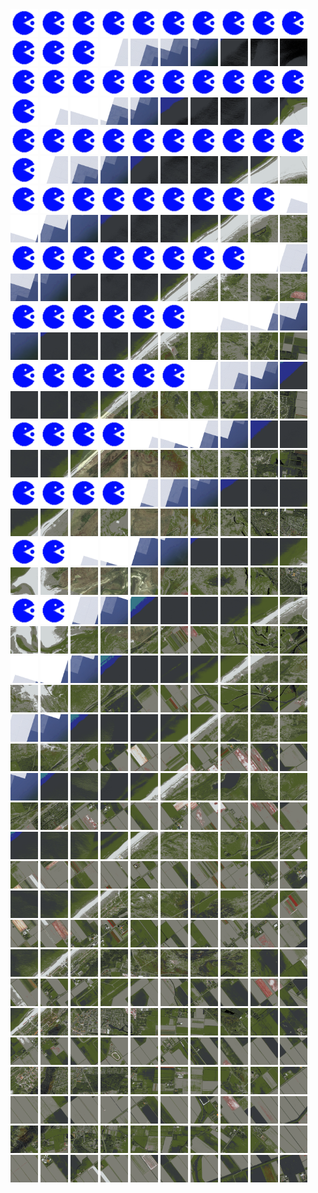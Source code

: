 <html>
<div>
<img src="https://github.com/HakkaTjakka/NL_TILE_MAP/blob/main/source.png" height="44" width="44">
<img src="https://github.com/HakkaTjakka/NL_TILE_MAP/blob/main/source.png" height="44" width="44">
<img src="https://github.com/HakkaTjakka/NL_TILE_MAP/blob/main/source.png" height="44" width="44">
<img src="https://github.com/HakkaTjakka/NL_TILE_MAP/blob/main/source.png" height="44" width="44">
<img src="https://github.com/HakkaTjakka/NL_TILE_MAP/blob/main/source.png" height="44" width="44">
<img src="https://github.com/HakkaTjakka/NL_TILE_MAP/blob/main/source.png" height="44" width="44">
<img src="https://github.com/HakkaTjakka/NL_TILE_MAP/blob/main/source.png" height="44" width="44">
<img src="https://github.com/HakkaTjakka/NL_TILE_MAP/blob/main/source.png" height="44" width="44">
<img src="https://github.com/HakkaTjakka/NL_TILE_MAP/blob/main/source.png" height="44" width="44">
<img src="https://github.com/HakkaTjakka/NL_TILE_MAP/blob/main/source.png" height="44" width="44">
<img src="https://github.com/HakkaTjakka/NL_TILE_MAP/blob/main/source.png" height="44" width="44">
<img src="https://github.com/HakkaTjakka/NL_TILE_MAP/blob/main/source.png" height="44" width="44">
<img src="https://github.com/HakkaTjakka/NL_TILE_MAP/blob/main/source.png" height="44" width="44">
<img src="https://github.com/HakkaTjakka/NL_TILE_MAP/blob/main/18/623/-1072/r.6233.-10720.png" height="44" width="44">
<img src="https://github.com/HakkaTjakka/NL_TILE_MAP/blob/main/18/623/-1072/r.6234.-10720.png" height="44" width="44">
<img src="https://github.com/HakkaTjakka/NL_TILE_MAP/blob/main/18/623/-1072/r.6235.-10720.png" height="44" width="44">
<img src="https://github.com/HakkaTjakka/NL_TILE_MAP/blob/main/18/623/-1072/r.6236.-10720.png" height="44" width="44">
<img src="https://github.com/HakkaTjakka/NL_TILE_MAP/blob/main/18/623/-1072/r.6237.-10720.png" height="44" width="44">
<img src="https://github.com/HakkaTjakka/NL_TILE_MAP/blob/main/18/623/-1072/r.6238.-10720.png" height="44" width="44">
<img src="https://github.com/HakkaTjakka/NL_TILE_MAP/blob/main/18/623/-1072/r.6239.-10720.png" height="44" width="44">
<br>
<img src="https://github.com/HakkaTjakka/NL_TILE_MAP/blob/main/source.png" height="44" width="44">
<img src="https://github.com/HakkaTjakka/NL_TILE_MAP/blob/main/source.png" height="44" width="44">
<img src="https://github.com/HakkaTjakka/NL_TILE_MAP/blob/main/source.png" height="44" width="44">
<img src="https://github.com/HakkaTjakka/NL_TILE_MAP/blob/main/source.png" height="44" width="44">
<img src="https://github.com/HakkaTjakka/NL_TILE_MAP/blob/main/source.png" height="44" width="44">
<img src="https://github.com/HakkaTjakka/NL_TILE_MAP/blob/main/source.png" height="44" width="44">
<img src="https://github.com/HakkaTjakka/NL_TILE_MAP/blob/main/source.png" height="44" width="44">
<img src="https://github.com/HakkaTjakka/NL_TILE_MAP/blob/main/source.png" height="44" width="44">
<img src="https://github.com/HakkaTjakka/NL_TILE_MAP/blob/main/source.png" height="44" width="44">
<img src="https://github.com/HakkaTjakka/NL_TILE_MAP/blob/main/source.png" height="44" width="44">
<img src="https://github.com/HakkaTjakka/NL_TILE_MAP/blob/main/source.png" height="44" width="44">
<img src="https://github.com/HakkaTjakka/NL_TILE_MAP/blob/main/18/623/-1072/r.6231.-10719.png" height="44" width="44">
<img src="https://github.com/HakkaTjakka/NL_TILE_MAP/blob/main/18/623/-1072/r.6232.-10719.png" height="44" width="44">
<img src="https://github.com/HakkaTjakka/NL_TILE_MAP/blob/main/18/623/-1072/r.6233.-10719.png" height="44" width="44">
<img src="https://github.com/HakkaTjakka/NL_TILE_MAP/blob/main/18/623/-1072/r.6234.-10719.png" height="44" width="44">
<img src="https://github.com/HakkaTjakka/NL_TILE_MAP/blob/main/18/623/-1072/r.6235.-10719.png" height="44" width="44">
<img src="https://github.com/HakkaTjakka/NL_TILE_MAP/blob/main/18/623/-1072/r.6236.-10719.png" height="44" width="44">
<img src="https://github.com/HakkaTjakka/NL_TILE_MAP/blob/main/18/623/-1072/r.6237.-10719.png" height="44" width="44">
<img src="https://github.com/HakkaTjakka/NL_TILE_MAP/blob/main/18/623/-1072/r.6238.-10719.png" height="44" width="44">
<img src="https://github.com/HakkaTjakka/NL_TILE_MAP/blob/main/18/623/-1072/r.6239.-10719.png" height="44" width="44">
<br>
<img src="https://github.com/HakkaTjakka/NL_TILE_MAP/blob/main/source.png" height="44" width="44">
<img src="https://github.com/HakkaTjakka/NL_TILE_MAP/blob/main/source.png" height="44" width="44">
<img src="https://github.com/HakkaTjakka/NL_TILE_MAP/blob/main/source.png" height="44" width="44">
<img src="https://github.com/HakkaTjakka/NL_TILE_MAP/blob/main/source.png" height="44" width="44">
<img src="https://github.com/HakkaTjakka/NL_TILE_MAP/blob/main/source.png" height="44" width="44">
<img src="https://github.com/HakkaTjakka/NL_TILE_MAP/blob/main/source.png" height="44" width="44">
<img src="https://github.com/HakkaTjakka/NL_TILE_MAP/blob/main/source.png" height="44" width="44">
<img src="https://github.com/HakkaTjakka/NL_TILE_MAP/blob/main/source.png" height="44" width="44">
<img src="https://github.com/HakkaTjakka/NL_TILE_MAP/blob/main/source.png" height="44" width="44">
<img src="https://github.com/HakkaTjakka/NL_TILE_MAP/blob/main/source.png" height="44" width="44">
<img src="https://github.com/HakkaTjakka/NL_TILE_MAP/blob/main/source.png" height="44" width="44">
<img src="https://github.com/HakkaTjakka/NL_TILE_MAP/blob/main/18/623/-1072/r.6231.-10718.png" height="44" width="44">
<img src="https://github.com/HakkaTjakka/NL_TILE_MAP/blob/main/18/623/-1072/r.6232.-10718.png" height="44" width="44">
<img src="https://github.com/HakkaTjakka/NL_TILE_MAP/blob/main/18/623/-1072/r.6233.-10718.png" height="44" width="44">
<img src="https://github.com/HakkaTjakka/NL_TILE_MAP/blob/main/18/623/-1072/r.6234.-10718.png" height="44" width="44">
<img src="https://github.com/HakkaTjakka/NL_TILE_MAP/blob/main/18/623/-1072/r.6235.-10718.png" height="44" width="44">
<img src="https://github.com/HakkaTjakka/NL_TILE_MAP/blob/main/18/623/-1072/r.6236.-10718.png" height="44" width="44">
<img src="https://github.com/HakkaTjakka/NL_TILE_MAP/blob/main/18/623/-1072/r.6237.-10718.png" height="44" width="44">
<img src="https://github.com/HakkaTjakka/NL_TILE_MAP/blob/main/18/623/-1072/r.6238.-10718.png" height="44" width="44">
<img src="https://github.com/HakkaTjakka/NL_TILE_MAP/blob/main/18/623/-1072/r.6239.-10718.png" height="44" width="44">
<br>
<img src="https://github.com/HakkaTjakka/NL_TILE_MAP/blob/main/source.png" height="44" width="44">
<img src="https://github.com/HakkaTjakka/NL_TILE_MAP/blob/main/source.png" height="44" width="44">
<img src="https://github.com/HakkaTjakka/NL_TILE_MAP/blob/main/source.png" height="44" width="44">
<img src="https://github.com/HakkaTjakka/NL_TILE_MAP/blob/main/source.png" height="44" width="44">
<img src="https://github.com/HakkaTjakka/NL_TILE_MAP/blob/main/source.png" height="44" width="44">
<img src="https://github.com/HakkaTjakka/NL_TILE_MAP/blob/main/source.png" height="44" width="44">
<img src="https://github.com/HakkaTjakka/NL_TILE_MAP/blob/main/source.png" height="44" width="44">
<img src="https://github.com/HakkaTjakka/NL_TILE_MAP/blob/main/source.png" height="44" width="44">
<img src="https://github.com/HakkaTjakka/NL_TILE_MAP/blob/main/source.png" height="44" width="44">
<img src="https://github.com/HakkaTjakka/NL_TILE_MAP/blob/main/18/622/-1072/r.6229.-10717.png" height="44" width="44">
<img src="https://github.com/HakkaTjakka/NL_TILE_MAP/blob/main/18/623/-1072/r.6230.-10717.png" height="44" width="44">
<img src="https://github.com/HakkaTjakka/NL_TILE_MAP/blob/main/18/623/-1072/r.6231.-10717.png" height="44" width="44">
<img src="https://github.com/HakkaTjakka/NL_TILE_MAP/blob/main/18/623/-1072/r.6232.-10717.png" height="44" width="44">
<img src="https://github.com/HakkaTjakka/NL_TILE_MAP/blob/main/18/623/-1072/r.6233.-10717.png" height="44" width="44">
<img src="https://github.com/HakkaTjakka/NL_TILE_MAP/blob/main/18/623/-1072/r.6234.-10717.png" height="44" width="44">
<img src="https://github.com/HakkaTjakka/NL_TILE_MAP/blob/main/18/623/-1072/r.6235.-10717.png" height="44" width="44">
<img src="https://github.com/HakkaTjakka/NL_TILE_MAP/blob/main/18/623/-1072/r.6236.-10717.png" height="44" width="44">
<img src="https://github.com/HakkaTjakka/NL_TILE_MAP/blob/main/18/623/-1072/r.6237.-10717.png" height="44" width="44">
<img src="https://github.com/HakkaTjakka/NL_TILE_MAP/blob/main/18/623/-1072/r.6238.-10717.png" height="44" width="44">
<img src="https://github.com/HakkaTjakka/NL_TILE_MAP/blob/main/18/623/-1072/r.6239.-10717.png" height="44" width="44">
<br>
<img src="https://github.com/HakkaTjakka/NL_TILE_MAP/blob/main/source.png" height="44" width="44">
<img src="https://github.com/HakkaTjakka/NL_TILE_MAP/blob/main/source.png" height="44" width="44">
<img src="https://github.com/HakkaTjakka/NL_TILE_MAP/blob/main/source.png" height="44" width="44">
<img src="https://github.com/HakkaTjakka/NL_TILE_MAP/blob/main/source.png" height="44" width="44">
<img src="https://github.com/HakkaTjakka/NL_TILE_MAP/blob/main/source.png" height="44" width="44">
<img src="https://github.com/HakkaTjakka/NL_TILE_MAP/blob/main/source.png" height="44" width="44">
<img src="https://github.com/HakkaTjakka/NL_TILE_MAP/blob/main/source.png" height="44" width="44">
<img src="https://github.com/HakkaTjakka/NL_TILE_MAP/blob/main/source.png" height="44" width="44">
<img src="https://github.com/HakkaTjakka/NL_TILE_MAP/blob/main/18/622/-1072/r.6228.-10716.png" height="44" width="44">
<img src="https://github.com/HakkaTjakka/NL_TILE_MAP/blob/main/18/622/-1072/r.6229.-10716.png" height="44" width="44">
<img src="https://github.com/HakkaTjakka/NL_TILE_MAP/blob/main/18/623/-1072/r.6230.-10716.png" height="44" width="44">
<img src="https://github.com/HakkaTjakka/NL_TILE_MAP/blob/main/18/623/-1072/r.6231.-10716.png" height="44" width="44">
<img src="https://github.com/HakkaTjakka/NL_TILE_MAP/blob/main/18/623/-1072/r.6232.-10716.png" height="44" width="44">
<img src="https://github.com/HakkaTjakka/NL_TILE_MAP/blob/main/18/623/-1072/r.6233.-10716.png" height="44" width="44">
<img src="https://github.com/HakkaTjakka/NL_TILE_MAP/blob/main/18/623/-1072/r.6234.-10716.png" height="44" width="44">
<img src="https://github.com/HakkaTjakka/NL_TILE_MAP/blob/main/18/623/-1072/r.6235.-10716.png" height="44" width="44">
<img src="https://github.com/HakkaTjakka/NL_TILE_MAP/blob/main/18/623/-1072/r.6236.-10716.png" height="44" width="44">
<img src="https://github.com/HakkaTjakka/NL_TILE_MAP/blob/main/18/623/-1072/r.6237.-10716.png" height="44" width="44">
<img src="https://github.com/HakkaTjakka/NL_TILE_MAP/blob/main/18/623/-1072/r.6238.-10716.png" height="44" width="44">
<img src="https://github.com/HakkaTjakka/NL_TILE_MAP/blob/main/18/623/-1072/r.6239.-10716.png" height="44" width="44">
<br>
<img src="https://github.com/HakkaTjakka/NL_TILE_MAP/blob/main/source.png" height="44" width="44">
<img src="https://github.com/HakkaTjakka/NL_TILE_MAP/blob/main/source.png" height="44" width="44">
<img src="https://github.com/HakkaTjakka/NL_TILE_MAP/blob/main/source.png" height="44" width="44">
<img src="https://github.com/HakkaTjakka/NL_TILE_MAP/blob/main/source.png" height="44" width="44">
<img src="https://github.com/HakkaTjakka/NL_TILE_MAP/blob/main/source.png" height="44" width="44">
<img src="https://github.com/HakkaTjakka/NL_TILE_MAP/blob/main/source.png" height="44" width="44">
<img src="https://github.com/HakkaTjakka/NL_TILE_MAP/blob/main/18/622/-1072/r.6226.-10715.png" height="44" width="44">
<img src="https://github.com/HakkaTjakka/NL_TILE_MAP/blob/main/18/622/-1072/r.6227.-10715.png" height="44" width="44">
<img src="https://github.com/HakkaTjakka/NL_TILE_MAP/blob/main/18/622/-1072/r.6228.-10715.png" height="44" width="44">
<img src="https://github.com/HakkaTjakka/NL_TILE_MAP/blob/main/18/622/-1072/r.6229.-10715.png" height="44" width="44">
<img src="https://github.com/HakkaTjakka/NL_TILE_MAP/blob/main/18/623/-1072/r.6230.-10715.png" height="44" width="44">
<img src="https://github.com/HakkaTjakka/NL_TILE_MAP/blob/main/18/623/-1072/r.6231.-10715.png" height="44" width="44">
<img src="https://github.com/HakkaTjakka/NL_TILE_MAP/blob/main/18/623/-1072/r.6232.-10715.png" height="44" width="44">
<img src="https://github.com/HakkaTjakka/NL_TILE_MAP/blob/main/18/623/-1072/r.6233.-10715.png" height="44" width="44">
<img src="https://github.com/HakkaTjakka/NL_TILE_MAP/blob/main/18/623/-1072/r.6234.-10715.png" height="44" width="44">
<img src="https://github.com/HakkaTjakka/NL_TILE_MAP/blob/main/18/623/-1072/r.6235.-10715.png" height="44" width="44">
<img src="https://github.com/HakkaTjakka/NL_TILE_MAP/blob/main/18/623/-1072/r.6236.-10715.png" height="44" width="44">
<img src="https://github.com/HakkaTjakka/NL_TILE_MAP/blob/main/18/623/-1072/r.6237.-10715.png" height="44" width="44">
<img src="https://github.com/HakkaTjakka/NL_TILE_MAP/blob/main/18/623/-1072/r.6238.-10715.png" height="44" width="44">
<img src="https://github.com/HakkaTjakka/NL_TILE_MAP/blob/main/18/623/-1072/r.6239.-10715.png" height="44" width="44">
<br>
<img src="https://github.com/HakkaTjakka/NL_TILE_MAP/blob/main/source.png" height="44" width="44">
<img src="https://github.com/HakkaTjakka/NL_TILE_MAP/blob/main/source.png" height="44" width="44">
<img src="https://github.com/HakkaTjakka/NL_TILE_MAP/blob/main/source.png" height="44" width="44">
<img src="https://github.com/HakkaTjakka/NL_TILE_MAP/blob/main/source.png" height="44" width="44">
<img src="https://github.com/HakkaTjakka/NL_TILE_MAP/blob/main/source.png" height="44" width="44">
<img src="https://github.com/HakkaTjakka/NL_TILE_MAP/blob/main/source.png" height="44" width="44">
<img src="https://github.com/HakkaTjakka/NL_TILE_MAP/blob/main/18/622/-1072/r.6226.-10714.png" height="44" width="44">
<img src="https://github.com/HakkaTjakka/NL_TILE_MAP/blob/main/18/622/-1072/r.6227.-10714.png" height="44" width="44">
<img src="https://github.com/HakkaTjakka/NL_TILE_MAP/blob/main/18/622/-1072/r.6228.-10714.png" height="44" width="44">
<img src="https://github.com/HakkaTjakka/NL_TILE_MAP/blob/main/18/622/-1072/r.6229.-10714.png" height="44" width="44">
<img src="https://github.com/HakkaTjakka/NL_TILE_MAP/blob/main/18/623/-1072/r.6230.-10714.png" height="44" width="44">
<img src="https://github.com/HakkaTjakka/NL_TILE_MAP/blob/main/18/623/-1072/r.6231.-10714.png" height="44" width="44">
<img src="https://github.com/HakkaTjakka/NL_TILE_MAP/blob/main/18/623/-1072/r.6232.-10714.png" height="44" width="44">
<img src="https://github.com/HakkaTjakka/NL_TILE_MAP/blob/main/18/623/-1072/r.6233.-10714.png" height="44" width="44">
<img src="https://github.com/HakkaTjakka/NL_TILE_MAP/blob/main/18/623/-1072/r.6234.-10714.png" height="44" width="44">
<img src="https://github.com/HakkaTjakka/NL_TILE_MAP/blob/main/18/623/-1072/r.6235.-10714.png" height="44" width="44">
<img src="https://github.com/HakkaTjakka/NL_TILE_MAP/blob/main/18/623/-1072/r.6236.-10714.png" height="44" width="44">
<img src="https://github.com/HakkaTjakka/NL_TILE_MAP/blob/main/18/623/-1072/r.6237.-10714.png" height="44" width="44">
<img src="https://github.com/HakkaTjakka/NL_TILE_MAP/blob/main/18/623/-1072/r.6238.-10714.png" height="44" width="44">
<img src="https://github.com/HakkaTjakka/NL_TILE_MAP/blob/main/18/623/-1072/r.6239.-10714.png" height="44" width="44">
<br>
<img src="https://github.com/HakkaTjakka/NL_TILE_MAP/blob/main/source.png" height="44" width="44">
<img src="https://github.com/HakkaTjakka/NL_TILE_MAP/blob/main/source.png" height="44" width="44">
<img src="https://github.com/HakkaTjakka/NL_TILE_MAP/blob/main/source.png" height="44" width="44">
<img src="https://github.com/HakkaTjakka/NL_TILE_MAP/blob/main/source.png" height="44" width="44">
<img src="https://github.com/HakkaTjakka/NL_TILE_MAP/blob/main/18/622/-1072/r.6224.-10713.png" height="44" width="44">
<img src="https://github.com/HakkaTjakka/NL_TILE_MAP/blob/main/18/622/-1072/r.6225.-10713.png" height="44" width="44">
<img src="https://github.com/HakkaTjakka/NL_TILE_MAP/blob/main/18/622/-1072/r.6226.-10713.png" height="44" width="44">
<img src="https://github.com/HakkaTjakka/NL_TILE_MAP/blob/main/18/622/-1072/r.6227.-10713.png" height="44" width="44">
<img src="https://github.com/HakkaTjakka/NL_TILE_MAP/blob/main/18/622/-1072/r.6228.-10713.png" height="44" width="44">
<img src="https://github.com/HakkaTjakka/NL_TILE_MAP/blob/main/18/622/-1072/r.6229.-10713.png" height="44" width="44">
<img src="https://github.com/HakkaTjakka/NL_TILE_MAP/blob/main/18/623/-1072/r.6230.-10713.png" height="44" width="44">
<img src="https://github.com/HakkaTjakka/NL_TILE_MAP/blob/main/18/623/-1072/r.6231.-10713.png" height="44" width="44">
<img src="https://github.com/HakkaTjakka/NL_TILE_MAP/blob/main/18/623/-1072/r.6232.-10713.png" height="44" width="44">
<img src="https://github.com/HakkaTjakka/NL_TILE_MAP/blob/main/18/623/-1072/r.6233.-10713.png" height="44" width="44">
<img src="https://github.com/HakkaTjakka/NL_TILE_MAP/blob/main/18/623/-1072/r.6234.-10713.png" height="44" width="44">
<img src="https://github.com/HakkaTjakka/NL_TILE_MAP/blob/main/18/623/-1072/r.6235.-10713.png" height="44" width="44">
<img src="https://github.com/HakkaTjakka/NL_TILE_MAP/blob/main/18/623/-1072/r.6236.-10713.png" height="44" width="44">
<img src="https://github.com/HakkaTjakka/NL_TILE_MAP/blob/main/18/623/-1072/r.6237.-10713.png" height="44" width="44">
<img src="https://github.com/HakkaTjakka/NL_TILE_MAP/blob/main/18/623/-1072/r.6238.-10713.png" height="44" width="44">
<img src="https://github.com/HakkaTjakka/NL_TILE_MAP/blob/main/18/623/-1072/r.6239.-10713.png" height="44" width="44">
<br>
<img src="https://github.com/HakkaTjakka/NL_TILE_MAP/blob/main/source.png" height="44" width="44">
<img src="https://github.com/HakkaTjakka/NL_TILE_MAP/blob/main/source.png" height="44" width="44">
<img src="https://github.com/HakkaTjakka/NL_TILE_MAP/blob/main/source.png" height="44" width="44">
<img src="https://github.com/HakkaTjakka/NL_TILE_MAP/blob/main/source.png" height="44" width="44">
<img src="https://github.com/HakkaTjakka/NL_TILE_MAP/blob/main/18/622/-1072/r.6224.-10712.png" height="44" width="44">
<img src="https://github.com/HakkaTjakka/NL_TILE_MAP/blob/main/18/622/-1072/r.6225.-10712.png" height="44" width="44">
<img src="https://github.com/HakkaTjakka/NL_TILE_MAP/blob/main/18/622/-1072/r.6226.-10712.png" height="44" width="44">
<img src="https://github.com/HakkaTjakka/NL_TILE_MAP/blob/main/18/622/-1072/r.6227.-10712.png" height="44" width="44">
<img src="https://github.com/HakkaTjakka/NL_TILE_MAP/blob/main/18/622/-1072/r.6228.-10712.png" height="44" width="44">
<img src="https://github.com/HakkaTjakka/NL_TILE_MAP/blob/main/18/622/-1072/r.6229.-10712.png" height="44" width="44">
<img src="https://github.com/HakkaTjakka/NL_TILE_MAP/blob/main/18/623/-1072/r.6230.-10712.png" height="44" width="44">
<img src="https://github.com/HakkaTjakka/NL_TILE_MAP/blob/main/18/623/-1072/r.6231.-10712.png" height="44" width="44">
<img src="https://github.com/HakkaTjakka/NL_TILE_MAP/blob/main/18/623/-1072/r.6232.-10712.png" height="44" width="44">
<img src="https://github.com/HakkaTjakka/NL_TILE_MAP/blob/main/18/623/-1072/r.6233.-10712.png" height="44" width="44">
<img src="https://github.com/HakkaTjakka/NL_TILE_MAP/blob/main/18/623/-1072/r.6234.-10712.png" height="44" width="44">
<img src="https://github.com/HakkaTjakka/NL_TILE_MAP/blob/main/18/623/-1072/r.6235.-10712.png" height="44" width="44">
<img src="https://github.com/HakkaTjakka/NL_TILE_MAP/blob/main/18/623/-1072/r.6236.-10712.png" height="44" width="44">
<img src="https://github.com/HakkaTjakka/NL_TILE_MAP/blob/main/18/623/-1072/r.6237.-10712.png" height="44" width="44">
<img src="https://github.com/HakkaTjakka/NL_TILE_MAP/blob/main/18/623/-1072/r.6238.-10712.png" height="44" width="44">
<img src="https://github.com/HakkaTjakka/NL_TILE_MAP/blob/main/18/623/-1072/r.6239.-10712.png" height="44" width="44">
<br>
<img src="https://github.com/HakkaTjakka/NL_TILE_MAP/blob/main/source.png" height="44" width="44">
<img src="https://github.com/HakkaTjakka/NL_TILE_MAP/blob/main/source.png" height="44" width="44">
<img src="https://github.com/HakkaTjakka/NL_TILE_MAP/blob/main/18/622/-1072/r.6222.-10711.png" height="44" width="44">
<img src="https://github.com/HakkaTjakka/NL_TILE_MAP/blob/main/18/622/-1072/r.6223.-10711.png" height="44" width="44">
<img src="https://github.com/HakkaTjakka/NL_TILE_MAP/blob/main/18/622/-1072/r.6224.-10711.png" height="44" width="44">
<img src="https://github.com/HakkaTjakka/NL_TILE_MAP/blob/main/18/622/-1072/r.6225.-10711.png" height="44" width="44">
<img src="https://github.com/HakkaTjakka/NL_TILE_MAP/blob/main/18/622/-1072/r.6226.-10711.png" height="44" width="44">
<img src="https://github.com/HakkaTjakka/NL_TILE_MAP/blob/main/18/622/-1072/r.6227.-10711.png" height="44" width="44">
<img src="https://github.com/HakkaTjakka/NL_TILE_MAP/blob/main/18/622/-1072/r.6228.-10711.png" height="44" width="44">
<img src="https://github.com/HakkaTjakka/NL_TILE_MAP/blob/main/18/622/-1072/r.6229.-10711.png" height="44" width="44">
<img src="https://github.com/HakkaTjakka/NL_TILE_MAP/blob/main/18/623/-1072/r.6230.-10711.png" height="44" width="44">
<img src="https://github.com/HakkaTjakka/NL_TILE_MAP/blob/main/18/623/-1072/r.6231.-10711.png" height="44" width="44">
<img src="https://github.com/HakkaTjakka/NL_TILE_MAP/blob/main/18/623/-1072/r.6232.-10711.png" height="44" width="44">
<img src="https://github.com/HakkaTjakka/NL_TILE_MAP/blob/main/18/623/-1072/r.6233.-10711.png" height="44" width="44">
<img src="https://github.com/HakkaTjakka/NL_TILE_MAP/blob/main/18/623/-1072/r.6234.-10711.png" height="44" width="44">
<img src="https://github.com/HakkaTjakka/NL_TILE_MAP/blob/main/18/623/-1072/r.6235.-10711.png" height="44" width="44">
<img src="https://github.com/HakkaTjakka/NL_TILE_MAP/blob/main/18/623/-1072/r.6236.-10711.png" height="44" width="44">
<img src="https://github.com/HakkaTjakka/NL_TILE_MAP/blob/main/18/623/-1072/r.6237.-10711.png" height="44" width="44">
<img src="https://github.com/HakkaTjakka/NL_TILE_MAP/blob/main/18/623/-1072/r.6238.-10711.png" height="44" width="44">
<img src="https://github.com/HakkaTjakka/NL_TILE_MAP/blob/main/18/623/-1072/r.6239.-10711.png" height="44" width="44">
<br>
<img src="https://github.com/HakkaTjakka/NL_TILE_MAP/blob/main/source.png" height="44" width="44">
<img src="https://github.com/HakkaTjakka/NL_TILE_MAP/blob/main/source.png" height="44" width="44">
<img src="https://github.com/HakkaTjakka/NL_TILE_MAP/blob/main/18/622/-1071/r.6222.-10710.png" height="44" width="44">
<img src="https://github.com/HakkaTjakka/NL_TILE_MAP/blob/main/18/622/-1071/r.6223.-10710.png" height="44" width="44">
<img src="https://github.com/HakkaTjakka/NL_TILE_MAP/blob/main/18/622/-1071/r.6224.-10710.png" height="44" width="44">
<img src="https://github.com/HakkaTjakka/NL_TILE_MAP/blob/main/18/622/-1071/r.6225.-10710.png" height="44" width="44">
<img src="https://github.com/HakkaTjakka/NL_TILE_MAP/blob/main/18/622/-1071/r.6226.-10710.png" height="44" width="44">
<img src="https://github.com/HakkaTjakka/NL_TILE_MAP/blob/main/18/622/-1071/r.6227.-10710.png" height="44" width="44">
<img src="https://github.com/HakkaTjakka/NL_TILE_MAP/blob/main/18/622/-1071/r.6228.-10710.png" height="44" width="44">
<img src="https://github.com/HakkaTjakka/NL_TILE_MAP/blob/main/18/622/-1071/r.6229.-10710.png" height="44" width="44">
<img src="https://github.com/HakkaTjakka/NL_TILE_MAP/blob/main/18/623/-1071/r.6230.-10710.png" height="44" width="44">
<img src="https://github.com/HakkaTjakka/NL_TILE_MAP/blob/main/18/623/-1071/r.6231.-10710.png" height="44" width="44">
<img src="https://github.com/HakkaTjakka/NL_TILE_MAP/blob/main/18/623/-1071/r.6232.-10710.png" height="44" width="44">
<img src="https://github.com/HakkaTjakka/NL_TILE_MAP/blob/main/18/623/-1071/r.6233.-10710.png" height="44" width="44">
<img src="https://github.com/HakkaTjakka/NL_TILE_MAP/blob/main/18/623/-1071/r.6234.-10710.png" height="44" width="44">
<img src="https://github.com/HakkaTjakka/NL_TILE_MAP/blob/main/18/623/-1071/r.6235.-10710.png" height="44" width="44">
<img src="https://github.com/HakkaTjakka/NL_TILE_MAP/blob/main/18/623/-1071/r.6236.-10710.png" height="44" width="44">
<img src="https://github.com/HakkaTjakka/NL_TILE_MAP/blob/main/18/623/-1071/r.6237.-10710.png" height="44" width="44">
<img src="https://github.com/HakkaTjakka/NL_TILE_MAP/blob/main/18/623/-1071/r.6238.-10710.png" height="44" width="44">
<img src="https://github.com/HakkaTjakka/NL_TILE_MAP/blob/main/18/623/-1071/r.6239.-10710.png" height="44" width="44">
<br>
<img src="https://github.com/HakkaTjakka/NL_TILE_MAP/blob/main/18/622/-1071/r.6220.-10709.png" height="44" width="44">
<img src="https://github.com/HakkaTjakka/NL_TILE_MAP/blob/main/18/622/-1071/r.6221.-10709.png" height="44" width="44">
<img src="https://github.com/HakkaTjakka/NL_TILE_MAP/blob/main/18/622/-1071/r.6222.-10709.png" height="44" width="44">
<img src="https://github.com/HakkaTjakka/NL_TILE_MAP/blob/main/18/622/-1071/r.6223.-10709.png" height="44" width="44">
<img src="https://github.com/HakkaTjakka/NL_TILE_MAP/blob/main/18/622/-1071/r.6224.-10709.png" height="44" width="44">
<img src="https://github.com/HakkaTjakka/NL_TILE_MAP/blob/main/18/622/-1071/r.6225.-10709.png" height="44" width="44">
<img src="https://github.com/HakkaTjakka/NL_TILE_MAP/blob/main/18/622/-1071/r.6226.-10709.png" height="44" width="44">
<img src="https://github.com/HakkaTjakka/NL_TILE_MAP/blob/main/18/622/-1071/r.6227.-10709.png" height="44" width="44">
<img src="https://github.com/HakkaTjakka/NL_TILE_MAP/blob/main/18/622/-1071/r.6228.-10709.png" height="44" width="44">
<img src="https://github.com/HakkaTjakka/NL_TILE_MAP/blob/main/18/622/-1071/r.6229.-10709.png" height="44" width="44">
<img src="https://github.com/HakkaTjakka/NL_TILE_MAP/blob/main/18/623/-1071/r.6230.-10709.png" height="44" width="44">
<img src="https://github.com/HakkaTjakka/NL_TILE_MAP/blob/main/18/623/-1071/r.6231.-10709.png" height="44" width="44">
<img src="https://github.com/HakkaTjakka/NL_TILE_MAP/blob/main/18/623/-1071/r.6232.-10709.png" height="44" width="44">
<img src="https://github.com/HakkaTjakka/NL_TILE_MAP/blob/main/18/623/-1071/r.6233.-10709.png" height="44" width="44">
<img src="https://github.com/HakkaTjakka/NL_TILE_MAP/blob/main/18/623/-1071/r.6234.-10709.png" height="44" width="44">
<img src="https://github.com/HakkaTjakka/NL_TILE_MAP/blob/main/18/623/-1071/r.6235.-10709.png" height="44" width="44">
<img src="https://github.com/HakkaTjakka/NL_TILE_MAP/blob/main/18/623/-1071/r.6236.-10709.png" height="44" width="44">
<img src="https://github.com/HakkaTjakka/NL_TILE_MAP/blob/main/18/623/-1071/r.6237.-10709.png" height="44" width="44">
<img src="https://github.com/HakkaTjakka/NL_TILE_MAP/blob/main/18/623/-1071/r.6238.-10709.png" height="44" width="44">
<img src="https://github.com/HakkaTjakka/NL_TILE_MAP/blob/main/18/623/-1071/r.6239.-10709.png" height="44" width="44">
<br>
<img src="https://github.com/HakkaTjakka/NL_TILE_MAP/blob/main/18/622/-1071/r.6220.-10708.png" height="44" width="44">
<img src="https://github.com/HakkaTjakka/NL_TILE_MAP/blob/main/18/622/-1071/r.6221.-10708.png" height="44" width="44">
<img src="https://github.com/HakkaTjakka/NL_TILE_MAP/blob/main/18/622/-1071/r.6222.-10708.png" height="44" width="44">
<img src="https://github.com/HakkaTjakka/NL_TILE_MAP/blob/main/18/622/-1071/r.6223.-10708.png" height="44" width="44">
<img src="https://github.com/HakkaTjakka/NL_TILE_MAP/blob/main/18/622/-1071/r.6224.-10708.png" height="44" width="44">
<img src="https://github.com/HakkaTjakka/NL_TILE_MAP/blob/main/18/622/-1071/r.6225.-10708.png" height="44" width="44">
<img src="https://github.com/HakkaTjakka/NL_TILE_MAP/blob/main/18/622/-1071/r.6226.-10708.png" height="44" width="44">
<img src="https://github.com/HakkaTjakka/NL_TILE_MAP/blob/main/18/622/-1071/r.6227.-10708.png" height="44" width="44">
<img src="https://github.com/HakkaTjakka/NL_TILE_MAP/blob/main/18/622/-1071/r.6228.-10708.png" height="44" width="44">
<img src="https://github.com/HakkaTjakka/NL_TILE_MAP/blob/main/18/622/-1071/r.6229.-10708.png" height="44" width="44">
<img src="https://github.com/HakkaTjakka/NL_TILE_MAP/blob/main/18/623/-1071/r.6230.-10708.png" height="44" width="44">
<img src="https://github.com/HakkaTjakka/NL_TILE_MAP/blob/main/18/623/-1071/r.6231.-10708.png" height="44" width="44">
<img src="https://github.com/HakkaTjakka/NL_TILE_MAP/blob/main/18/623/-1071/r.6232.-10708.png" height="44" width="44">
<img src="https://github.com/HakkaTjakka/NL_TILE_MAP/blob/main/18/623/-1071/r.6233.-10708.png" height="44" width="44">
<img src="https://github.com/HakkaTjakka/NL_TILE_MAP/blob/main/18/623/-1071/r.6234.-10708.png" height="44" width="44">
<img src="https://github.com/HakkaTjakka/NL_TILE_MAP/blob/main/18/623/-1071/r.6235.-10708.png" height="44" width="44">
<img src="https://github.com/HakkaTjakka/NL_TILE_MAP/blob/main/18/623/-1071/r.6236.-10708.png" height="44" width="44">
<img src="https://github.com/HakkaTjakka/NL_TILE_MAP/blob/main/18/623/-1071/r.6237.-10708.png" height="44" width="44">
<img src="https://github.com/HakkaTjakka/NL_TILE_MAP/blob/main/18/623/-1071/r.6238.-10708.png" height="44" width="44">
<img src="https://github.com/HakkaTjakka/NL_TILE_MAP/blob/main/18/623/-1071/r.6239.-10708.png" height="44" width="44">
<br>
<img src="https://github.com/HakkaTjakka/NL_TILE_MAP/blob/main/18/622/-1071/r.6220.-10707.png" height="44" width="44">
<img src="https://github.com/HakkaTjakka/NL_TILE_MAP/blob/main/18/622/-1071/r.6221.-10707.png" height="44" width="44">
<img src="https://github.com/HakkaTjakka/NL_TILE_MAP/blob/main/18/622/-1071/r.6222.-10707.png" height="44" width="44">
<img src="https://github.com/HakkaTjakka/NL_TILE_MAP/blob/main/18/622/-1071/r.6223.-10707.png" height="44" width="44">
<img src="https://github.com/HakkaTjakka/NL_TILE_MAP/blob/main/18/622/-1071/r.6224.-10707.png" height="44" width="44">
<img src="https://github.com/HakkaTjakka/NL_TILE_MAP/blob/main/18/622/-1071/r.6225.-10707.png" height="44" width="44">
<img src="https://github.com/HakkaTjakka/NL_TILE_MAP/blob/main/18/622/-1071/r.6226.-10707.png" height="44" width="44">
<img src="https://github.com/HakkaTjakka/NL_TILE_MAP/blob/main/18/622/-1071/r.6227.-10707.png" height="44" width="44">
<img src="https://github.com/HakkaTjakka/NL_TILE_MAP/blob/main/18/622/-1071/r.6228.-10707.png" height="44" width="44">
<img src="https://github.com/HakkaTjakka/NL_TILE_MAP/blob/main/18/622/-1071/r.6229.-10707.png" height="44" width="44">
<img src="https://github.com/HakkaTjakka/NL_TILE_MAP/blob/main/18/623/-1071/r.6230.-10707.png" height="44" width="44">
<img src="https://github.com/HakkaTjakka/NL_TILE_MAP/blob/main/18/623/-1071/r.6231.-10707.png" height="44" width="44">
<img src="https://github.com/HakkaTjakka/NL_TILE_MAP/blob/main/18/623/-1071/r.6232.-10707.png" height="44" width="44">
<img src="https://github.com/HakkaTjakka/NL_TILE_MAP/blob/main/18/623/-1071/r.6233.-10707.png" height="44" width="44">
<img src="https://github.com/HakkaTjakka/NL_TILE_MAP/blob/main/18/623/-1071/r.6234.-10707.png" height="44" width="44">
<img src="https://github.com/HakkaTjakka/NL_TILE_MAP/blob/main/18/623/-1071/r.6235.-10707.png" height="44" width="44">
<img src="https://github.com/HakkaTjakka/NL_TILE_MAP/blob/main/18/623/-1071/r.6236.-10707.png" height="44" width="44">
<img src="https://github.com/HakkaTjakka/NL_TILE_MAP/blob/main/18/623/-1071/r.6237.-10707.png" height="44" width="44">
<img src="https://github.com/HakkaTjakka/NL_TILE_MAP/blob/main/18/623/-1071/r.6238.-10707.png" height="44" width="44">
<img src="https://github.com/HakkaTjakka/NL_TILE_MAP/blob/main/18/623/-1071/r.6239.-10707.png" height="44" width="44">
<br>
<img src="https://github.com/HakkaTjakka/NL_TILE_MAP/blob/main/18/622/-1071/r.6220.-10706.png" height="44" width="44">
<img src="https://github.com/HakkaTjakka/NL_TILE_MAP/blob/main/18/622/-1071/r.6221.-10706.png" height="44" width="44">
<img src="https://github.com/HakkaTjakka/NL_TILE_MAP/blob/main/18/622/-1071/r.6222.-10706.png" height="44" width="44">
<img src="https://github.com/HakkaTjakka/NL_TILE_MAP/blob/main/18/622/-1071/r.6223.-10706.png" height="44" width="44">
<img src="https://github.com/HakkaTjakka/NL_TILE_MAP/blob/main/18/622/-1071/r.6224.-10706.png" height="44" width="44">
<img src="https://github.com/HakkaTjakka/NL_TILE_MAP/blob/main/18/622/-1071/r.6225.-10706.png" height="44" width="44">
<img src="https://github.com/HakkaTjakka/NL_TILE_MAP/blob/main/18/622/-1071/r.6226.-10706.png" height="44" width="44">
<img src="https://github.com/HakkaTjakka/NL_TILE_MAP/blob/main/18/622/-1071/r.6227.-10706.png" height="44" width="44">
<img src="https://github.com/HakkaTjakka/NL_TILE_MAP/blob/main/18/622/-1071/r.6228.-10706.png" height="44" width="44">
<img src="https://github.com/HakkaTjakka/NL_TILE_MAP/blob/main/18/622/-1071/r.6229.-10706.png" height="44" width="44">
<img src="https://github.com/HakkaTjakka/NL_TILE_MAP/blob/main/18/623/-1071/r.6230.-10706.png" height="44" width="44">
<img src="https://github.com/HakkaTjakka/NL_TILE_MAP/blob/main/18/623/-1071/r.6231.-10706.png" height="44" width="44">
<img src="https://github.com/HakkaTjakka/NL_TILE_MAP/blob/main/18/623/-1071/r.6232.-10706.png" height="44" width="44">
<img src="https://github.com/HakkaTjakka/NL_TILE_MAP/blob/main/18/623/-1071/r.6233.-10706.png" height="44" width="44">
<img src="https://github.com/HakkaTjakka/NL_TILE_MAP/blob/main/18/623/-1071/r.6234.-10706.png" height="44" width="44">
<img src="https://github.com/HakkaTjakka/NL_TILE_MAP/blob/main/18/623/-1071/r.6235.-10706.png" height="44" width="44">
<img src="https://github.com/HakkaTjakka/NL_TILE_MAP/blob/main/18/623/-1071/r.6236.-10706.png" height="44" width="44">
<img src="https://github.com/HakkaTjakka/NL_TILE_MAP/blob/main/18/623/-1071/r.6237.-10706.png" height="44" width="44">
<img src="https://github.com/HakkaTjakka/NL_TILE_MAP/blob/main/18/623/-1071/r.6238.-10706.png" height="44" width="44">
<img src="https://github.com/HakkaTjakka/NL_TILE_MAP/blob/main/18/623/-1071/r.6239.-10706.png" height="44" width="44">
<br>
<img src="https://github.com/HakkaTjakka/NL_TILE_MAP/blob/main/18/622/-1071/r.6220.-10705.png" height="44" width="44">
<img src="https://github.com/HakkaTjakka/NL_TILE_MAP/blob/main/18/622/-1071/r.6221.-10705.png" height="44" width="44">
<img src="https://github.com/HakkaTjakka/NL_TILE_MAP/blob/main/18/622/-1071/r.6222.-10705.png" height="44" width="44">
<img src="https://github.com/HakkaTjakka/NL_TILE_MAP/blob/main/18/622/-1071/r.6223.-10705.png" height="44" width="44">
<img src="https://github.com/HakkaTjakka/NL_TILE_MAP/blob/main/18/622/-1071/r.6224.-10705.png" height="44" width="44">
<img src="https://github.com/HakkaTjakka/NL_TILE_MAP/blob/main/18/622/-1071/r.6225.-10705.png" height="44" width="44">
<img src="https://github.com/HakkaTjakka/NL_TILE_MAP/blob/main/18/622/-1071/r.6226.-10705.png" height="44" width="44">
<img src="https://github.com/HakkaTjakka/NL_TILE_MAP/blob/main/18/622/-1071/r.6227.-10705.png" height="44" width="44">
<img src="https://github.com/HakkaTjakka/NL_TILE_MAP/blob/main/18/622/-1071/r.6228.-10705.png" height="44" width="44">
<img src="https://github.com/HakkaTjakka/NL_TILE_MAP/blob/main/18/622/-1071/r.6229.-10705.png" height="44" width="44">
<img src="https://github.com/HakkaTjakka/NL_TILE_MAP/blob/main/18/623/-1071/r.6230.-10705.png" height="44" width="44">
<img src="https://github.com/HakkaTjakka/NL_TILE_MAP/blob/main/18/623/-1071/r.6231.-10705.png" height="44" width="44">
<img src="https://github.com/HakkaTjakka/NL_TILE_MAP/blob/main/18/623/-1071/r.6232.-10705.png" height="44" width="44">
<img src="https://github.com/HakkaTjakka/NL_TILE_MAP/blob/main/18/623/-1071/r.6233.-10705.png" height="44" width="44">
<img src="https://github.com/HakkaTjakka/NL_TILE_MAP/blob/main/18/623/-1071/r.6234.-10705.png" height="44" width="44">
<img src="https://github.com/HakkaTjakka/NL_TILE_MAP/blob/main/18/623/-1071/r.6235.-10705.png" height="44" width="44">
<img src="https://github.com/HakkaTjakka/NL_TILE_MAP/blob/main/18/623/-1071/r.6236.-10705.png" height="44" width="44">
<img src="https://github.com/HakkaTjakka/NL_TILE_MAP/blob/main/18/623/-1071/r.6237.-10705.png" height="44" width="44">
<img src="https://github.com/HakkaTjakka/NL_TILE_MAP/blob/main/18/623/-1071/r.6238.-10705.png" height="44" width="44">
<img src="https://github.com/HakkaTjakka/NL_TILE_MAP/blob/main/18/623/-1071/r.6239.-10705.png" height="44" width="44">
<br>
<img src="https://github.com/HakkaTjakka/NL_TILE_MAP/blob/main/18/622/-1071/r.6220.-10704.png" height="44" width="44">
<img src="https://github.com/HakkaTjakka/NL_TILE_MAP/blob/main/18/622/-1071/r.6221.-10704.png" height="44" width="44">
<img src="https://github.com/HakkaTjakka/NL_TILE_MAP/blob/main/18/622/-1071/r.6222.-10704.png" height="44" width="44">
<img src="https://github.com/HakkaTjakka/NL_TILE_MAP/blob/main/18/622/-1071/r.6223.-10704.png" height="44" width="44">
<img src="https://github.com/HakkaTjakka/NL_TILE_MAP/blob/main/18/622/-1071/r.6224.-10704.png" height="44" width="44">
<img src="https://github.com/HakkaTjakka/NL_TILE_MAP/blob/main/18/622/-1071/r.6225.-10704.png" height="44" width="44">
<img src="https://github.com/HakkaTjakka/NL_TILE_MAP/blob/main/18/622/-1071/r.6226.-10704.png" height="44" width="44">
<img src="https://github.com/HakkaTjakka/NL_TILE_MAP/blob/main/18/622/-1071/r.6227.-10704.png" height="44" width="44">
<img src="https://github.com/HakkaTjakka/NL_TILE_MAP/blob/main/18/622/-1071/r.6228.-10704.png" height="44" width="44">
<img src="https://github.com/HakkaTjakka/NL_TILE_MAP/blob/main/18/622/-1071/r.6229.-10704.png" height="44" width="44">
<img src="https://github.com/HakkaTjakka/NL_TILE_MAP/blob/main/18/623/-1071/r.6230.-10704.png" height="44" width="44">
<img src="https://github.com/HakkaTjakka/NL_TILE_MAP/blob/main/18/623/-1071/r.6231.-10704.png" height="44" width="44">
<img src="https://github.com/HakkaTjakka/NL_TILE_MAP/blob/main/18/623/-1071/r.6232.-10704.png" height="44" width="44">
<img src="https://github.com/HakkaTjakka/NL_TILE_MAP/blob/main/18/623/-1071/r.6233.-10704.png" height="44" width="44">
<img src="https://github.com/HakkaTjakka/NL_TILE_MAP/blob/main/18/623/-1071/r.6234.-10704.png" height="44" width="44">
<img src="https://github.com/HakkaTjakka/NL_TILE_MAP/blob/main/18/623/-1071/r.6235.-10704.png" height="44" width="44">
<img src="https://github.com/HakkaTjakka/NL_TILE_MAP/blob/main/18/623/-1071/r.6236.-10704.png" height="44" width="44">
<img src="https://github.com/HakkaTjakka/NL_TILE_MAP/blob/main/18/623/-1071/r.6237.-10704.png" height="44" width="44">
<img src="https://github.com/HakkaTjakka/NL_TILE_MAP/blob/main/18/623/-1071/r.6238.-10704.png" height="44" width="44">
<img src="https://github.com/HakkaTjakka/NL_TILE_MAP/blob/main/18/623/-1071/r.6239.-10704.png" height="44" width="44">
<br>
<img src="https://github.com/HakkaTjakka/NL_TILE_MAP/blob/main/18/622/-1071/r.6220.-10703.png" height="44" width="44">
<img src="https://github.com/HakkaTjakka/NL_TILE_MAP/blob/main/18/622/-1071/r.6221.-10703.png" height="44" width="44">
<img src="https://github.com/HakkaTjakka/NL_TILE_MAP/blob/main/18/622/-1071/r.6222.-10703.png" height="44" width="44">
<img src="https://github.com/HakkaTjakka/NL_TILE_MAP/blob/main/18/622/-1071/r.6223.-10703.png" height="44" width="44">
<img src="https://github.com/HakkaTjakka/NL_TILE_MAP/blob/main/18/622/-1071/r.6224.-10703.png" height="44" width="44">
<img src="https://github.com/HakkaTjakka/NL_TILE_MAP/blob/main/18/622/-1071/r.6225.-10703.png" height="44" width="44">
<img src="https://github.com/HakkaTjakka/NL_TILE_MAP/blob/main/18/622/-1071/r.6226.-10703.png" height="44" width="44">
<img src="https://github.com/HakkaTjakka/NL_TILE_MAP/blob/main/18/622/-1071/r.6227.-10703.png" height="44" width="44">
<img src="https://github.com/HakkaTjakka/NL_TILE_MAP/blob/main/18/622/-1071/r.6228.-10703.png" height="44" width="44">
<img src="https://github.com/HakkaTjakka/NL_TILE_MAP/blob/main/18/622/-1071/r.6229.-10703.png" height="44" width="44">
<img src="https://github.com/HakkaTjakka/NL_TILE_MAP/blob/main/18/623/-1071/r.6230.-10703.png" height="44" width="44">
<img src="https://github.com/HakkaTjakka/NL_TILE_MAP/blob/main/18/623/-1071/r.6231.-10703.png" height="44" width="44">
<img src="https://github.com/HakkaTjakka/NL_TILE_MAP/blob/main/18/623/-1071/r.6232.-10703.png" height="44" width="44">
<img src="https://github.com/HakkaTjakka/NL_TILE_MAP/blob/main/18/623/-1071/r.6233.-10703.png" height="44" width="44">
<img src="https://github.com/HakkaTjakka/NL_TILE_MAP/blob/main/18/623/-1071/r.6234.-10703.png" height="44" width="44">
<img src="https://github.com/HakkaTjakka/NL_TILE_MAP/blob/main/18/623/-1071/r.6235.-10703.png" height="44" width="44">
<img src="https://github.com/HakkaTjakka/NL_TILE_MAP/blob/main/18/623/-1071/r.6236.-10703.png" height="44" width="44">
<img src="https://github.com/HakkaTjakka/NL_TILE_MAP/blob/main/18/623/-1071/r.6237.-10703.png" height="44" width="44">
<img src="https://github.com/HakkaTjakka/NL_TILE_MAP/blob/main/18/623/-1071/r.6238.-10703.png" height="44" width="44">
<img src="https://github.com/HakkaTjakka/NL_TILE_MAP/blob/main/18/623/-1071/r.6239.-10703.png" height="44" width="44">
<br>
<img src="https://github.com/HakkaTjakka/NL_TILE_MAP/blob/main/18/622/-1071/r.6220.-10702.png" height="44" width="44">
<img src="https://github.com/HakkaTjakka/NL_TILE_MAP/blob/main/18/622/-1071/r.6221.-10702.png" height="44" width="44">
<img src="https://github.com/HakkaTjakka/NL_TILE_MAP/blob/main/18/622/-1071/r.6222.-10702.png" height="44" width="44">
<img src="https://github.com/HakkaTjakka/NL_TILE_MAP/blob/main/18/622/-1071/r.6223.-10702.png" height="44" width="44">
<img src="https://github.com/HakkaTjakka/NL_TILE_MAP/blob/main/18/622/-1071/r.6224.-10702.png" height="44" width="44">
<img src="https://github.com/HakkaTjakka/NL_TILE_MAP/blob/main/18/622/-1071/r.6225.-10702.png" height="44" width="44">
<img src="https://github.com/HakkaTjakka/NL_TILE_MAP/blob/main/18/622/-1071/r.6226.-10702.png" height="44" width="44">
<img src="https://github.com/HakkaTjakka/NL_TILE_MAP/blob/main/18/622/-1071/r.6227.-10702.png" height="44" width="44">
<img src="https://github.com/HakkaTjakka/NL_TILE_MAP/blob/main/18/622/-1071/r.6228.-10702.png" height="44" width="44">
<img src="https://github.com/HakkaTjakka/NL_TILE_MAP/blob/main/18/622/-1071/r.6229.-10702.png" height="44" width="44">
<img src="https://github.com/HakkaTjakka/NL_TILE_MAP/blob/main/18/623/-1071/r.6230.-10702.png" height="44" width="44">
<img src="https://github.com/HakkaTjakka/NL_TILE_MAP/blob/main/18/623/-1071/r.6231.-10702.png" height="44" width="44">
<img src="https://github.com/HakkaTjakka/NL_TILE_MAP/blob/main/18/623/-1071/r.6232.-10702.png" height="44" width="44">
<img src="https://github.com/HakkaTjakka/NL_TILE_MAP/blob/main/18/623/-1071/r.6233.-10702.png" height="44" width="44">
<img src="https://github.com/HakkaTjakka/NL_TILE_MAP/blob/main/18/623/-1071/r.6234.-10702.png" height="44" width="44">
<img src="https://github.com/HakkaTjakka/NL_TILE_MAP/blob/main/18/623/-1071/r.6235.-10702.png" height="44" width="44">
<img src="https://github.com/HakkaTjakka/NL_TILE_MAP/blob/main/18/623/-1071/r.6236.-10702.png" height="44" width="44">
<img src="https://github.com/HakkaTjakka/NL_TILE_MAP/blob/main/18/623/-1071/r.6237.-10702.png" height="44" width="44">
<img src="https://github.com/HakkaTjakka/NL_TILE_MAP/blob/main/18/623/-1071/r.6238.-10702.png" height="44" width="44">
<img src="https://github.com/HakkaTjakka/NL_TILE_MAP/blob/main/18/623/-1071/r.6239.-10702.png" height="44" width="44">
<br>
<img src="https://github.com/HakkaTjakka/NL_TILE_MAP/blob/main/18/622/-1071/r.6220.-10701.png" height="44" width="44">
<img src="https://github.com/HakkaTjakka/NL_TILE_MAP/blob/main/18/622/-1071/r.6221.-10701.png" height="44" width="44">
<img src="https://github.com/HakkaTjakka/NL_TILE_MAP/blob/main/18/622/-1071/r.6222.-10701.png" height="44" width="44">
<img src="https://github.com/HakkaTjakka/NL_TILE_MAP/blob/main/18/622/-1071/r.6223.-10701.png" height="44" width="44">
<img src="https://github.com/HakkaTjakka/NL_TILE_MAP/blob/main/18/622/-1071/r.6224.-10701.png" height="44" width="44">
<img src="https://github.com/HakkaTjakka/NL_TILE_MAP/blob/main/18/622/-1071/r.6225.-10701.png" height="44" width="44">
<img src="https://github.com/HakkaTjakka/NL_TILE_MAP/blob/main/18/622/-1071/r.6226.-10701.png" height="44" width="44">
<img src="https://github.com/HakkaTjakka/NL_TILE_MAP/blob/main/18/622/-1071/r.6227.-10701.png" height="44" width="44">
<img src="https://github.com/HakkaTjakka/NL_TILE_MAP/blob/main/18/622/-1071/r.6228.-10701.png" height="44" width="44">
<img src="https://github.com/HakkaTjakka/NL_TILE_MAP/blob/main/18/622/-1071/r.6229.-10701.png" height="44" width="44">
<img src="https://github.com/HakkaTjakka/NL_TILE_MAP/blob/main/18/623/-1071/r.6230.-10701.png" height="44" width="44">
<img src="https://github.com/HakkaTjakka/NL_TILE_MAP/blob/main/18/623/-1071/r.6231.-10701.png" height="44" width="44">
<img src="https://github.com/HakkaTjakka/NL_TILE_MAP/blob/main/18/623/-1071/r.6232.-10701.png" height="44" width="44">
<img src="https://github.com/HakkaTjakka/NL_TILE_MAP/blob/main/18/623/-1071/r.6233.-10701.png" height="44" width="44">
<img src="https://github.com/HakkaTjakka/NL_TILE_MAP/blob/main/18/623/-1071/r.6234.-10701.png" height="44" width="44">
<img src="https://github.com/HakkaTjakka/NL_TILE_MAP/blob/main/18/623/-1071/r.6235.-10701.png" height="44" width="44">
<img src="https://github.com/HakkaTjakka/NL_TILE_MAP/blob/main/18/623/-1071/r.6236.-10701.png" height="44" width="44">
<img src="https://github.com/HakkaTjakka/NL_TILE_MAP/blob/main/18/623/-1071/r.6237.-10701.png" height="44" width="44">
<img src="https://github.com/HakkaTjakka/NL_TILE_MAP/blob/main/18/623/-1071/r.6238.-10701.png" height="44" width="44">
<img src="https://github.com/HakkaTjakka/NL_TILE_MAP/blob/main/18/623/-1071/r.6239.-10701.png" height="44" width="44">
<br>
</div>
</html>
